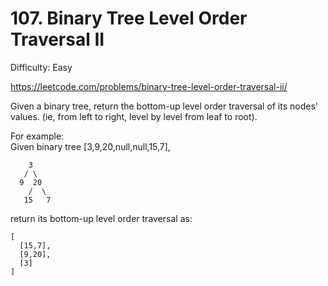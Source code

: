 # 107. Binary Tree Level Order Traversal II

Difficulty: Easy

https://leetcode.com/problems/binary-tree-level-order-traversal-ii/

Given a binary tree, return the bottom-up level order traversal of its nodes' values. (ie, from left to right, level by level from leaf to root).

For example:  
Given binary tree [3,9,20,null,null,15,7],
```
    3
   / \
  9  20
    /  \
   15   7
```
return its bottom-up level order traversal as:
```
[
  [15,7],
  [9,20],
  [3]
]
```
